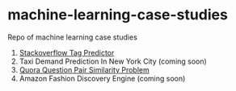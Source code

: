 # machine-learning-case-studies

Repo of machine learning case studies
  1. [Stackoverflow Tag Predictor](https://github.com/SachinKalsi/machine-learning-case-studies/tree/master/stackoverflow_tag_preditor)
  2. Taxi Demand Prediction In New York City (coming soon)
  3. [Quora Question Pair Similarity Problem](https://github.com/SachinKalsi/machine-learning-case-studies/tree/master/quora_question_pairs)
  4. Amazon Fashion Discovery Engine (coming soon)
